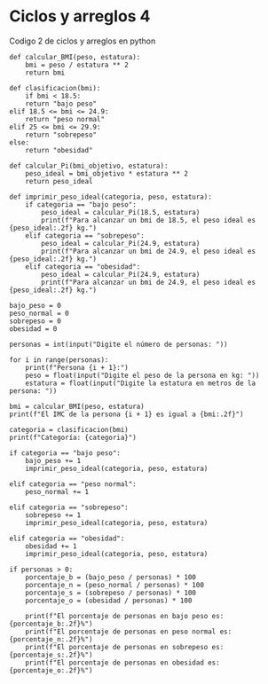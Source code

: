 # Ciclos y arreglos 4
Codigo 2 de ciclos y arreglos en python

    def calcular_BMI(peso, estatura):
        bmi = peso / estatura ** 2
        return bmi

    def clasificacion(bmi):
        if bmi < 18.5:
        return "bajo peso"
    elif 18.5 <= bmi <= 24.9:
        return "peso normal"
    elif 25 <= bmi <= 29.9:
        return "sobrepeso"
    else:
        return "obesidad"

    def calcular_Pi(bmi_objetivo, estatura):
        peso_ideal = bmi_objetivo * estatura ** 2
        return peso_ideal

    def imprimir_peso_ideal(categoria, peso, estatura):
        if categoria == "bajo peso":
            peso_ideal = calcular_Pi(18.5, estatura)
            print(f"Para alcanzar un bmi de 18.5, el peso ideal es {peso_ideal:.2f} kg.")
        elif categoria == "sobrepeso":
            peso_ideal = calcular_Pi(24.9, estatura)
            print(f"Para alcanzar un bmi de 24.9, el peso ideal es {peso_ideal:.2f} kg.")
        elif categoria == "obesidad":
            peso_ideal = calcular_Pi(24.9, estatura) 
            print(f"Para alcanzar un bmi de 24.9, el peso ideal es {peso_ideal:.2f} kg.")

    bajo_peso = 0
    peso_normal = 0
    sobrepeso = 0
    obesidad = 0

    personas = int(input("Digite el número de personas: "))

    for i in range(personas):
        print(f"Persona {i + 1}:")
        peso = float(input("Digite el peso de la persona en kg: "))
        estatura = float(input("Digite la estatura en metros de la persona: "))
    
    bmi = calcular_BMI(peso, estatura)
    print(f"El IMC de la persona {i + 1} es igual a {bmi:.2f}")
    
    categoria = clasificacion(bmi)
    print(f"Categoría: {categoria}")
    
    if categoria == "bajo peso":
        bajo_peso += 1
        imprimir_peso_ideal(categoria, peso, estatura)

    elif categoria == "peso normal":
        peso_normal += 1

    elif categoria == "sobrepeso":
        sobrepeso += 1
        imprimir_peso_ideal(categoria, peso, estatura)

    elif categoria == "obesidad":
        obesidad += 1
        imprimir_peso_ideal(categoria, peso, estatura)

    if personas > 0:
        porcentaje_b = (bajo_peso / personas) * 100
        porcentaje_n = (peso_normal / personas) * 100
        porcentaje_s = (sobrepeso / personas) * 100
        porcentaje_o = (obesidad / personas) * 100
    
        print(f"El porcentaje de personas en bajo peso es: {porcentaje_b:.2f}%")
        print(f"El porcentaje de personas en peso normal es: {porcentaje_n:.2f}%")
        print(f"El porcentaje de personas en sobrepeso es: {porcentaje_s:.2f}%")
        print(f"El porcentaje de personas en obesidad es: {porcentaje_o:.2f}%")
